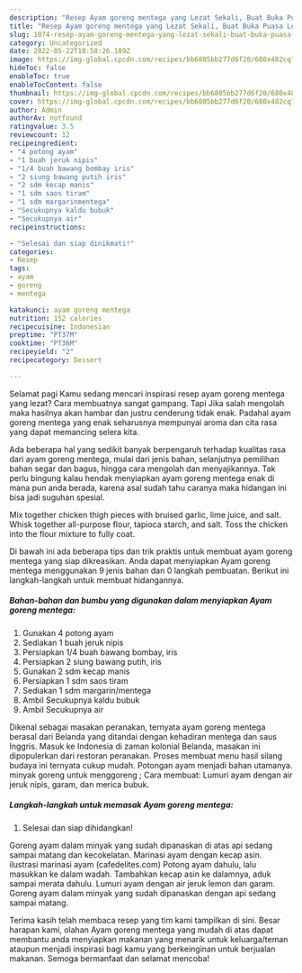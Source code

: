 ```yaml
---
description: "Resep Ayam goreng mentega yang Lezat Sekali, Buat Buka Puasa Lezat Sekali"
title: "Resep Ayam goreng mentega yang Lezat Sekali, Buat Buka Puasa Lezat Sekali"
slug: 1074-resep-ayam-goreng-mentega-yang-lezat-sekali-buat-buka-puasa-lezat-sekali
category: Uncategorized
date: 2022-05-22T18:58:26.189Z
image: https://img-global.cpcdn.com/recipes/bb6805bb277d6f20/680x482cq70/ayam-goreng-mentega-foto-resep-utama.jpg
hideToc: false
enableToc: true
enableTocContent: false
thumbnail: https://img-global.cpcdn.com/recipes/bb6805bb277d6f20/680x482cq70/ayam-goreng-mentega-foto-resep-utama.jpg
cover: https://img-global.cpcdn.com/recipes/bb6805bb277d6f20/680x482cq70/ayam-goreng-mentega-foto-resep-utama.jpg
author: Admin
authorAv: notfound
ratingvalue: 3.5
reviewcount: 12
recipeingredient:
- "4 potong ayam"
- "1 buah jeruk nipis"
- "1/4 buah bawang bombay iris"
- "2 siung bawang putih iris"
- "2 sdm kecap manis"
- "1 sdm saos tiram"
- "1 sdm margarinmentega"
- "Secukupnya kaldu bubuk"
- "Secukupnya air"
recipeinstructions:

- "Selesai dan siap dinikmati!"
categories:
- Resep
tags:
- ayam
- goreng
- mentega

katakunci: ayam goreng mentega 
nutrition: 152 calories
recipecuisine: Indonesian
preptime: "PT37M"
cooktime: "PT36M"
recipeyield: "2"
recipecategory: Dessert

---
```



Selamat pagi Kamu sedang mencari inspirasi resep ayam goreng mentega yang lezat? Cara membuatnya sangat gampang. Tapi Jika salah mengolah maka hasilnya akan hambar dan justru cenderung tidak enak. Padahal ayam goreng mentega yang enak seharusnya mempunyai aroma dan cita rasa yang dapat memancing selera kita.


Ada beberapa hal yang sedikit banyak berpengaruh terhadap kualitas rasa dari ayam goreng mentega, mulai dari jenis bahan, selanjutnya pemilihan bahan segar dan bagus, hingga cara mengolah dan menyajikannya. Tak perlu bingung kalau hendak menyiapkan ayam goreng mentega enak di mana pun anda berada, karena asal sudah tahu caranya maka hidangan ini bisa jadi suguhan spesial.

Mix together chicken thigh pieces with bruised garlic, lime juice, and salt. Whisk together all-purpose flour, tapioca starch, and salt. Toss the chicken into the flour mixture to fully coat.


Di bawah ini ada beberapa tips dan trik praktis untuk membuat ayam goreng mentega yang siap dikreasikan. Anda dapat menyiapkan Ayam goreng mentega menggunakan 9 jenis bahan dan 0 langkah pembuatan. Berikut ini langkah-langkah untuk membuat hidangannya.

<!--inarticleads1-->

##### Bahan-bahan dan bumbu yang digunakan dalam menyiapkan Ayam goreng mentega:

1. Gunakan 4 potong ayam
1. Sediakan 1 buah jeruk nipis
1. Persiapkan 1/4 buah bawang bombay, iris
1. Persiapkan 2 siung bawang putih, iris
1. Gunakan 2 sdm kecap manis
1. Persiapkan 1 sdm saos tiram
1. Sediakan 1 sdm margarin/mentega
1. Ambil Secukupnya kaldu bubuk
1. Ambil Secukupnya air


Dikenal sebagai masakan peranakan, ternyata ayam goreng mentega berasal dari Belanda yang ditandai dengan kehadiran mentega dan saus Inggris. Masuk ke Indonesia di zaman kolonial Belanda, masakan ini dipopulerkan dari restoran peranakan. Proses membuat menu hasil silang budaya ini ternyata cukup mudah. Potongan ayam menjadi bahan utamanya. minyak goreng untuk menggoreng ; Cara membuat: Lumuri ayam dengan air jeruk nipis, garam, dan merica bubuk. 

<!--inarticleads2-->

##### Langkah-langkah untuk memasak Ayam goreng mentega:


1. Selesai dan siap dihidangkan!

Goreng ayam dalam minyak yang sudah dipanaskan di atas api sedang sampai matang dan kecokelatan. Marinasi ayam dengan kecap asin. ilustrasi marinasi ayam (cafedelites.com) Potong ayam dahulu, lalu masukkan ke dalam wadah. Tambahkan kecap asin ke dalamnya, aduk sampai merata dahulu. Lumuri ayam dengan air jeruk lemon dan garam. Goreng ayam dalam minyak yang sudah dipanaskan dengan api sedang sampai matang. 

Terima kasih telah membaca resep yang tim kami tampilkan di sini. Besar harapan kami, olahan Ayam goreng mentega yang mudah di atas dapat membantu anda menyiapkan makanan yang menarik untuk keluarga/teman ataupun menjadi inspirasi bagi kamu yang berkeinginan untuk berjualan makanan. Semoga bermanfaat dan selamat mencoba!
